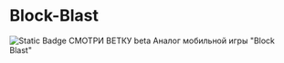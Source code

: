 # Block-Blast
<img alt="Static Badge" src="https://img.shields.io/badge/Status-WIP-red?style=flat">
СМОТРИ ВЕТКУ beta
Аналог мобильной игры "Block Blast"
